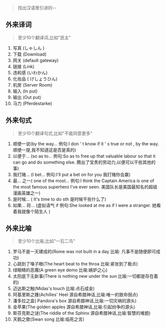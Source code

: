 > 找出汉语⾥引进的--

## 外来译词
> 至少10个翻译词,比如"民主"

1.  写真 (しゃしん )
2.  下载 (Download)
3.  网关 (default gateway)
4.  链接 (Link)
5.  违和感 (いわかん)
6.  化妆品 ( けしょうひん)
7.  机房 (Server Room)
8.  输入 (In put)
9.  输出  (Out put)
10. 马力 (Pferdestarke)

## 外来句式
> 至少10个翻译句式,比如"不能同意更多"

1.  顺便一说(by the way... 例句:I don ' t know if it ' s true or not , by the way. 顺便一提,我不知道这是否是真的)
2.  以便于... (so as to... 例句:So as to free up that valuable labour so that it can go and do something else. 腾出了宝贵的劳动力,以便可以干些其他的事)
3.  我打赌... (I bet... 例句:I'll put a bet on for you 我打赌你会赢)
4.  最... 之一( one of the most... 例句:I think the Captain America is one of the most famous superhero I've ever seen. 美国队长是美国最知名的超级漫画英雄之一)
5.  是时候... ( It's time to do sth 是时候干些什么了)
6.  如果... 将... (虚拟语气 if 例句:She looked at me as if I were a stranger. 她看着我就像个陌生人 )


## 外来比喻

> 至少10个比喻,比如"⼀⽯⼆鸟"

1.  罗马不是一天建成的(Rome was not built in a day 比喻: 凡事不是随便即可成功)
2.  心跳到了嗓子眼(The heart beat to the throa 比喻:紧张到了极点)
3.  绿眼睛的恶魔(A green eye demo 比喻:嫉妒之心)
4.  太阳底下无新事(There is nothing new under the sun 比喻:一切都是存在着的)
5.  迈达斯之触(Midas's touch 比喻:点石成金)
6.  阿基里斯之踵(Achilles' Heel  源自希腊神话,比喻:唯一的致命弱点)
7.  潘多拉之盒( Pandora's box 源自希腊神话,比喻:一切灾祸的源头)
8.  金苹果(The golden apples 源自希腊神话,比喻:引起纷争的源头)
9.  斯芬克斯之谜(The riddle of the Sphinx 源自希腊神话,比喻:智慧的难题)
10. 天鹅之歌(Swan song 比喻:临死之言)
